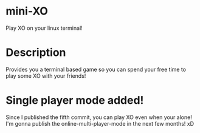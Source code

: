 # mini-XO
Play XO on your linux terminal!
# Description
Provides you a terminal based game so you can spend your free time to play some XO with your friends!
# Single player mode added!
Since I published the fifth commit, you can play XO even when your alone!
I'm gonna publish the online-multi-player-mode in the next few months! xD
